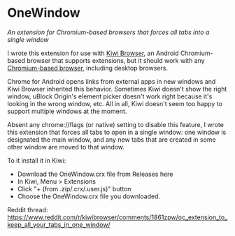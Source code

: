 # OneWindow

*An extension for Chromium-based browsers that forces all tabs into a single window*

I wrote this extension for use with [Kiwi Browser](https://kiwibrowser.com/), an Android Chromium-based browser that supports extensions, but it should work with any [Chromium-based browser](https://en.wikipedia.org/wiki/Chromium_(web_browser)#Browsers_based_on_Chromium), including desktop browsers.

Chrome for Android opens links from external apps in new windows and Kiwi Browser inherited this behavior. Sometimes Kiwi doesn't show the right window, uBlock Origin's element picker doesn't work right because it's looking in the wrong window, etc. All in all, Kiwi doesn't seem too happy to support multiple windows at the moment.

Absent any chrome://flags (or native) setting to disable this feature, I wrote this extension that forces all tabs to open in a single window: one window is designated the main window, and any new tabs that are created in some other window are moved to that window.

To it install it in Kiwi:

- Download the OneWindow.crx file from Releases here
- In Kiwi, Menu > Extensions
- Click "+ (from .zip/.crx/.user.js)" button
- Choose the OneWindow.crx file you downloaded.

Reddit thread: https://www.reddit.com/r/kiwibrowser/comments/1861zpw/oc_extension_to_keep_all_your_tabs_in_one_window/
